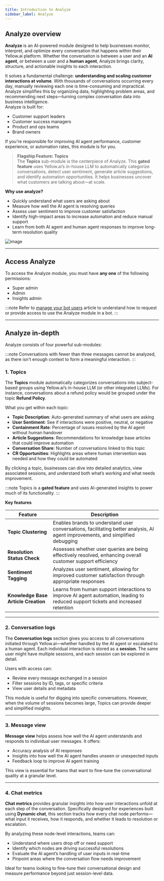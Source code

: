 ```yaml
---
title: Introduction to Analyze
sidebar_label: Analyze
---
```


## Analyze overview

**Analyze** is an AI-powered module designed to help businesses monitor, interpret, and optimize every conversation that happens within their Yellow.ai platform. Whether the conversation is between a user and an **AI agent**, or between a user and a **human agent**, Analyze brings clarity, structure, and actionable insights to each interaction.

It solves a fundamental challenge: **understanding and scaling customer interactions at volume**. With thousands of conversations occurring every day, manually reviewing each one is time-consuming and impractical. Analyze simplifies this by organizing data, highlighting problem areas, and recommending next steps—turning complex conversation data into business intelligence.           
Analyze is built for:
- Customer support leaders
- Customer success managers
- Product and ops teams
- Brand owners

If you're responsible for improving AI agent performance, customer experience, or automation rates, this module is for you.

> **Flagship Feature: Topics**  
> The **Topics** sub-module is the centerpiece of Analyze. This **gated feature** uses Yellow.ai’s in-house LLM to automatically categorize conversations, detect user sentiment, generate article suggestions, and identify automation opportunities. It helps businesses uncover what customers are talking about—at scale.

**Why use analyze?**        

- Quickly understand what users are asking about
- Measure how well the AI agent is resolving queries
- Assess user sentiment to improve customer satisfaction
- Identify high-impact areas to increase automation and reduce manual support
- Learn from both AI agent and human agent responses to improve long-term resolution quality


![image](https://hackmd.io/_uploads/Byy0SXuklx.png)

---

## Access Analyze

To access the Analyze module, you must have **any one** of the following permissions:
- Super admin
- Admin
- Insights admin

:::note
Refer to [manage your bot users](https://docs.yellow.ai/docs/platform_concepts/Getting%20Started/add-bot-collaborators#share-bot-access) article to understand how to request or provide access to use the Analyze module in a bot.
:::

---

## Analyze in-depth

Analyze consists of four powerful sub-modules:

:::note
Conversations with fewer than three messages cannot be analyzed, as there isn't enough context to form a meaningful interaction.
:::

### 1. Topics

The **Topics** module automatically categorizes conversations into subject-based groups using Yellow.ai’s in-house LLM (or other integrated LLMs). For instance, conversations about a refund policy would be grouped under the topic **Refund Policy**.

What you get within each topic:
- **Topic Description**: Auto-generated summary of what users are asking
- **User Sentiment**: See if interactions were positive, neutral, or negative
- **Containment Rate**: Percentage of issues resolved by the AI agent without human handover
- **Article Suggestions**: Recommendations for knowledge base articles that could improve automation
- **Conversation Share**: Number of conversations linked to this topic
- **CR Opportunities**: Highlights areas where human intervention was needed and how they could be automated

By clicking a topic, businesses can dive into detailed analytics, view associated sessions, and understand both what’s working and what needs improvement.

:::note
Topics is a **gated feature** and uses AI-generated insights to power much of its functionality.
:::

**Key features**

| **Feature**                        | **Description**                                                                                                              |
|----------------------------------|------------------------------------------------------------------------------------------------------------------------------|
| **Topic Clustering**              | Enables brands to understand user conversations, facilitating better analysis, AI agent improvements, and simplified debugging |
| **Resolution Status Check**       | Assesses whether user queries are being effectively resolved, enhancing overall customer support efficiency                  |
| **Sentiment Tagging**             | Analyzes user sentiment, allowing for improved customer satisfaction through appropriate responses                          |
| **Knowledge Base Article Creation** | Learns from human support interactions to improve AI agent automation, leading to reduced support tickets and increased retention |



---

### 2. Conversation logs

The **Conversation logs** section gives you access to all conversations initiated through Yellow.ai—whether handled by the AI agent or escalated to a human agent. Each individual interaction is stored as a **session**. The same user might have multiple sessions, and each session can be explored in detail.

Users with access can:
- Review every message exchanged in a session
- Filter sessions by ID, tags, or specific criteria
- View user details and metadata

This module is useful for digging into specific conversations. However, when the volume of sessions becomes large, Topics can provide deeper and simplified insights.

---

### 3. Message view

**Message view** helps assess how well the AI agent understands and responds to individual user messages. It offers:
- Accuracy analysis of AI responses
- Insights into how well the AI agent handles unseen or unexpected inputs
- Feedback loop to improve AI agent training

This view is essential for teams that want to fine-tune the conversational quality at a granular level.

---

### 4. Chat metrics

**Chat metrics** provides granular insights into how user interactions unfold at each step of the conversation. Specifically designed for experiences built using **Dynamic chat**, this section tracks how every chat node performs—what input it receives, how it responds, and whether it leads to resolution or escalation.

By analyzing these node-level interactions, teams can:
* Understand where users drop off or need support
* Identify which nodes are driving successful resolutions
* Evaluate the AI agent’s handling of user inputs in real-time
* Pinpoint areas where the conversation flow needs improvement

Ideal for teams looking to fine-tune their conversational design and measure performance beyond just session-level data.

